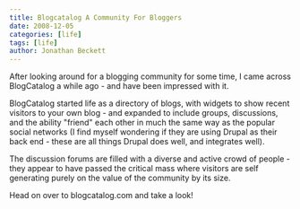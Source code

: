 ```yaml
---
title: Blogcatalog A Community For Bloggers
date: 2008-12-05
categories: [life]
tags: [life]
author: Jonathan Beckett
---
```


After looking around for a blogging community for some time, I came across BlogCatalog a while ago - and have been impressed with it.

BlogCatalog started life as a directory of blogs, with widgets to show recent visitors to your own blog - and expanded to include groups, discussions, and the ability "friend" each other in much the same way as the popular social networks (I find myself wondering if they are using Drupal as their back end - these are all things Drupal does well, and integrates well).

The discussion forums are filled with a diverse and active crowd of people - they appear to have passed the critical mass where visitors are self generating purely on the value of the community by its size.

Head on over to blogcatalog.com and take a look!